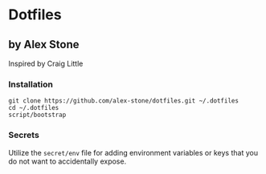 # Dotfiles
## by Alex Stone

Inspired by Craig Little

### Installation
    git clone https://github.com/alex-stone/dotfiles.git ~/.dotfiles
    cd ~/.dotfiles
    script/bootstrap

### Secrets

Utilize the `secret/env` file for adding environment variables or keys that
you do not want to accidentally expose.
